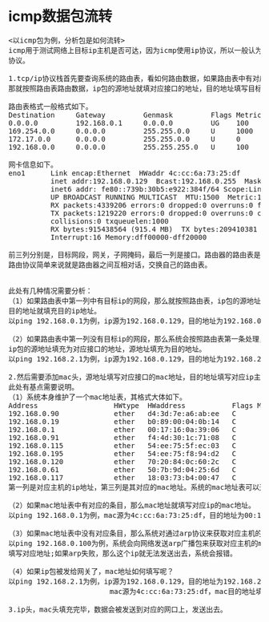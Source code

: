 # icmp数据包流转
<pre>
<以icmp包为例，分析包是如何流转>  
icmp用于测试网络上目标ip主机是否可达，因为icmp使用ip协议，所以一般认为其属于传输层  
协议。  
  
1.tcp/ip协议栈首先要查询系统的路由表，看如何路由数据，如果路由表中有对应的条目，  
那就按照路由表路由数据，ip包的源地址就填对应接口的地址，目的地址填写目标ip地址。  
  
路由表格式一般格式如下。  
Destination     Gateway         Genmask         Flags Metric Ref    Use Iface  
0.0.0.0         192.168.0.1     0.0.0.0         UG    100    0        0 eno1  
169.254.0.0     0.0.0.0         255.255.0.0     U     1000   0        0 docker0  
172.17.0.0      0.0.0.0         255.255.0.0     U     0      0        0 docker0  
192.168.0.0     0.0.0.0         255.255.255.0   U     100    0        0 eno1  
  
网卡信息如下。  
eno1      Link encap:Ethernet  HWaddr 4c:cc:6a:73:25:df    
          inet addr:192.168.0.129  Bcast:192.168.0.255  Mask:255.255.255.0  
          inet6 addr: fe80::739b:30b5:e922:384f/64 Scope:Link  
          UP BROADCAST RUNNING MULTICAST  MTU:1500  Metric:1  
          RX packets:4339206 errors:0 dropped:0 overruns:0 frame:0  
          TX packets:1219220 errors:0 dropped:0 overruns:0 carrier:0  
          collisions:0 txqueuelen:1000   
          RX bytes:915438564 (915.4 MB)  TX bytes:209410381 (209.4 MB)  
          Interrupt:16 Memory:dff00000-dff20000   
  
前三列分别是，目标网段，网关，子网掩码，最后一列是接口。路由器的路由表是通过路由协议生成的，  
路由协议简单来说就是路由器之间互相对话，交换自己的路由表。  
  
  
此处有几种情况需要分析：  
（1）如果路由表中第一列中有目标ip的网段，那么就按照路由表，ip包的源地址就填写对应接口的地址  
目的地址就填充目的ip地址。  
以ping 192.168.0.1为例，ip源为192.168.0.129，目的地址为192.168.0.1  
  
（2）如果路由表中第一列没有目标ip的网段，那么系统会按照路由表第一条处理，将数据包发送给网关，  
ip包的源地址填充为对应接口的地址，源地址填充为目的地址。  
以ping 192.168.2.1为例，ip源为192.168.0.129，目的地址为192.168.2.1  
  
2.然后需要添加mac头，源地址填写对应接口的mac地址，目的地址填写对应ip主机的mac地址。  
此处有基点需要说明。  
（1）系统本身维护了一个mac地址表，其格式大体如下。  
Address                  HWtype  HWaddress           Flags Mask            Iface  
192.168.0.90             ether   d4:3d:7e:a6:ab:ee   C                     eno1  
192.168.0.19             ether   b0:89:00:04:0b:14   C                     eno1  
192.168.0.1              ether   00:17:16:0a:39:06   C                     eno1  
192.168.0.91             ether   f4:4d:30:1c:71:08   C                     eno1  
192.168.0.115            ether   54:ee:75:5f:ec:03   C                     eno1  
192.168.0.195            ether   54:ee:75:f8:94:d2   C                     eno1  
192.168.0.120            ether   70:20:84:0c:60:2c   C                     eno1  
192.168.0.61             ether   50:7b:9d:04:25:6d   C                     eno1  
192.168.0.117            ether   18:03:73:b4:00:47   C                     eno1  
第一列是对应主机的ip地址，第三列是其对应的mac地址。系统的mac地址表可以通过arp协议来产生。  
  
（2）如果mac地址表中有对应的条目，那么mac地址就填写对应ip的mac地址。  
以ping 192.168.0.1为例，mac源为4c:cc:6a:73:25:df，目的地址为00:17:16:0a:39:06  
  
（3）如果mac地址表中没有对应条目，那么系统对通过arp协议来获取对应主机的地址。  
以ping 192.168.0.100为例，系统会向网络发送arp广播包来获取对应主机的mac地址，arp成功后，mac目的地址就  
填写对应地址;如果arp失败，那么这个ip就无法发送出去，系统会报错。  
  
（4）如果ip包被发给网关了，mac地址如何填写呢？  
以ping 192.168.2.1为例，ip源为192.168.0.129，目的地址为192.168.2.1，  
                        mac源为4c:cc:6a:73:25:df，mac目的地址填写网关的mac地址。  
  
3.ip头，mac头填充完毕，数据会被发送到对应的网口上，发送出去。  
</pre>
